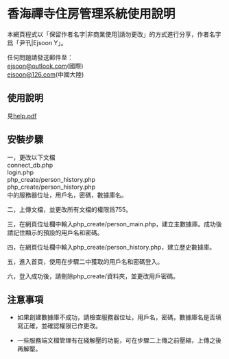 香海禪寺住房管理系統使用說明
=========
本網頁程式以「保留作者名字|非商業使用|請勿更改」的方式進行分享，作者名字爲「尹卂|Ejsoon Y」。

任何問題請發送郵件至：<br>
ejsoon@outlook.com(國際)<br>
ejsoon@126.com(中國大陸)

使用說明
---
見[help.pdf](https://github.com/ejsoonyang/heohoh/raw/master/help.pdf)

安裝步驟
---
一，更改以下文檔<br>
 connect_db.php<br>
 login.php<br>
 php_create/person_history.php<br>
 php_create/person_history.php<br>
中的服務器位址，用戶名，密碼，數據庫名。

二，上傳文檔，並更改所有文檔的權限爲755。

三，在網頁位址欄中輸入php_create/person_main.php，建立主數據庫。成功後請記住顯示的預設的用戶名和密碼。

四，在網頁位址欄中輸入php_create/person_history.php，建立歷史數據庫。

五，進入首頁，使用在步驟二中獲取的用戶名和密碼登入。

六，登入成功後，請刪除php_create/資料夾，並更改用戶密碼。

注意事項
---
* 如果創建數據庫不成功，請檢查服務器位址，用戶名，密碼，數據庫名是否填寫正確，並確認權限已作更改。

* 一些服務端文檔管理有在綫解壓的功能，可在步驟二上傳之前壓縮，上傳之後再解壓。

